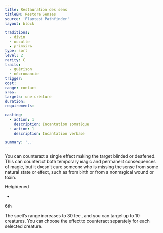```yaml
---
title: Restauration des sens
titleEN: Restore Senses
source: 'Playtest Pathfinder'
layout: block

traditions:
  - divin
  - occulte
  - primaire
type: sort
level: 2
rarity: C
traits:
  - guérison
  - nécromancie
trigger: 
cost: 
range: contact
area: 
targets: une créature
duration: 
requirements: 

casting:
  - action: 1
    description: Incantation somatique
  - action: 1
    description: Incantation verbale

summary: '..'
---
```

You can counteract a single effect making the target blinded or deafened. This can counteract both temporary magic and permanent consequences of magic, but it doesn’t cure someone who is missing the sense from some natural state or effect, such as from birth or from a nonmagical wound or toxin.

Heightened

-

6th

The spell’s range increases to 30 feet, and you can target up to 10 creatures. You can choose the effect to counteract separately for each selected creature.